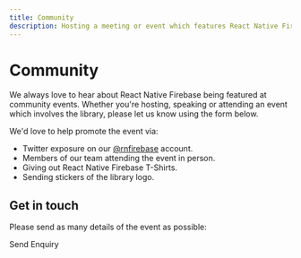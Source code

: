```yaml
---
title: Community
description: Hosting a meeting or event which features React Native Firebase? Let us know and we may be able to send some goodies or attend.
---
```


# Community

We always love to hear about React Native Firebase being featured at community events. Whether you're 
hosting, speaking or attending an event which involves the library, please let us know using the form below.

We'd love to help promote the event via:

- Twitter exposure on our [@rnfirebase](https://twitter.com/rnfirebase) account.
- Members of our team attending the event in person.
- Giving out React Native Firebase T-Shirts.
- Sending stickers of the library logo.

## Get in touch

Please send as many details of the event as possible:

<Form 
    success="Thanks, we aim to respond to all enquiries within 48 hours."
    required={['name', 'email', 'type', 'event', 'details']}
>
    <Form.Input 
        name="name"
        label="Name"
    />
    <Form.Input 
        name="email"
        label="Email Address"
    />
    <Form.Select 
        name="type"
        label="Your role"
    >
        <Form.Select.Option value="host" label="Event Host" />
        <Form.Select.Option value="speaker" label="Event Speaker" />
        <Form.Select.Option value="attendee" label="Event Attendee" />
    </Form.Select>
    <Form.Input 
        name="event"
        label="Event Name"
    />
    <Form.TextArea 
        name="details"
        label="Event Details"
        placeholder="Please include details such as location, date, time, talk and anything else related to the event"
    />
    <Form.Submit>
        Send Enquiry
    </Form.Submit>
</Form>